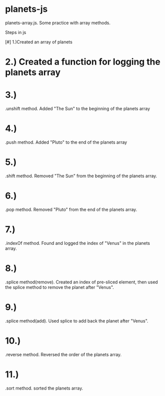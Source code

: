 # planets-js
planets-array.js. Some practice with array methods. 

Steps in js

[#] 1.)Created an array of planets


# 2.) Created a function for logging the planets array


# 3.) 
.unshift method. Added "The Sun" to the beginning of the planets array


# 4.)
.push method. Added "Pluto" to the end of the planets array


# 5.)
.shift method. Removed "The Sun" from the beginning of the planets array.


# 6.) 
.pop method. Removed "Pluto" from the end of the planets array.


# 7.)
.indexOf method. Found and logged the index of "Venus" in the planets array.


# 8.)
.splice method(remove). Created an index of pre-sliced element, then used the splice method to remove the planet after "Venus".


# 9.) 
.splice method(add). Used splice to add back the planet after "Venus".


# 10.) 
.reverse method. Reversed the order of the planets array.


# 11.) 
.sort method. sorted the planets array.

